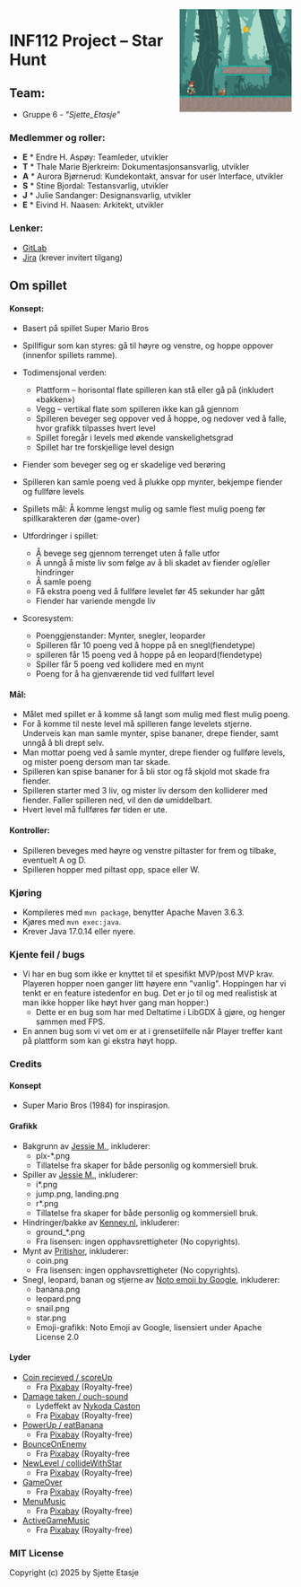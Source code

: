 <img align="right" width=200 src=".\src\main\resources\assets\starhunt.png">

# INF112 Project – **Star Hunt**

## Team:
* Gruppe 6 - *"Sjette_Etasje"*

### Medlemmer og roller:
* **E** * Endre H. Aspøy: Teamleder, utvikler
* **T** * Thale Marie Bjerkreim: Dokumentasjonsansvarlig, utvikler
* **A** * Aurora Bjørnerud: Kundekontakt, ansvar for user Interface, utvikler
* **S** * Stine Bjordal: Testansvarlig, utvikler
* **J** * Julie Sandanger: Designansvarlig, utvikler
* **E** * Eivind H. Naasen: Arkitekt, utvikler

### Lenker:
* [GitLab](https://git.app.uib.no/inf112/25v/proj/sjette-etasje)
* [Jira](https://endre-aspoy.atlassian.net/jira/core/projects/IS/board) (krever invitert tilgang)


## Om spillet 

#### Konsept:

- Basert på spillet Super Mario Bros
- Spillfigur som kan styres: gå til høyre og venstre, og hoppe oppover (innenfor spillets ramme).
- Todimensjonal verden:
  * Plattform – horisontal flate spilleren kan stå eller gå på (inkludert «bakken»)
  * Vegg – vertikal flate som spilleren ikke kan gå gjennom
  * Spilleren beveger seg oppover ved å hoppe, og nedover ved å falle, hvor grafikk tilpasses hvert level
  * Spillet foregår i levels med økende vanskelighetsgrad
  * Spillet har tre forskjellige level design

- Fiender som beveger seg og er skadelige ved berøring 
- Spilleren kan samle poeng ved å plukke opp mynter, bekjempe fiender og fullføre levels
- Spillets mål: Å komme lengst mulig og samle flest mulig poeng før spillkarakteren dør (game-over)
- Utfordringer i spillet:
  * Å bevege seg gjennom terrenget uten å falle utfor
  * Å unngå å miste liv som følge av å bli skadet av fiender og/eller hindringer
  * Å samle poeng
  * Få ekstra poeng ved å fullføre levelet før 45 sekunder har gått
  * Fiender har variende mengde liv

- Scoresystem:
  * Poenggjenstander: Mynter, snegler, leoparder
  * Spilleren får 10 poeng ved å hoppe på en snegl(fiendetype)
  * spilleren får 15 poeng ved å hoppe på en leopard(fiendetype)
  * Spiller får 5 poeng ved kollidere med en mynt
  * Poeng for å ha gjenværende tid ved fullført level


#### Mål:
- Målet med spillet er å komme så langt som mulig med flest mulig poeng. 
- For å komme til neste level må spilleren fange levelets stjerne. Underveis kan man samle mynter, spise bananer, 
  drepe fiender, samt unngå å bli drept selv.
- Man mottar poeng ved å samle mynter, drepe fiender og fullføre levels, og mister poeng dersom man tar skade.
- Spilleren kan spise bananer for å bli stor og få skjold mot skade fra fiender. 
- Spilleren starter med 3 liv, og mister liv dersom den kolliderer med fiender. Faller spilleren ned, vil den dø umiddelbart.
- Hvert level må fullføres før tiden er ute.

#### Kontroller: 
- Spilleren beveges med høyre og venstre piltaster for frem og tilbake, eventuelt A og D. 
- Spilleren hopper med piltast opp, space eller W.

### Kjøring 
* Kompileres med `mvn package`, benytter Apache Maven 3.6.3.
* Kjøres med `mvn exec:java`.
* Krever Java 17.0.14 eller nyere.

### Kjente feil / bugs
- Vi har en bug som ikke er knyttet til et spesifikt MVP/post MVP krav. Playeren hopper noen ganger litt høyere enn "vanlig". Hoppingen
  har vi tenkt er en feature istedenfor en bug. Det er jo til og med realistisk at man ikke hopper like høyt hver gang man hopper:)
  - Dette er en bug som har med Deltatime i LibGDX å gjøre, og henger sammen med FPS.
- En annen bug som vi vet om er at i grensetilfelle når Player treffer kant på plattform som kan gi ekstra høyt hopp.


### Credits 

#### Konsept
- Super Mario Bros (1984) for inspirasjon.

#### Grafikk
- Bakgrunn av [Jessie M.](https://jesse-m.itch.io/jungle-pack), inkluderer:
  * plx-*.png
  - Tillatelse fra skaper for både personlig og kommersiell bruk. 
- Spiller av [Jessie M.](https://jesse-m.itch.io/jungle-pack), inkluderer:
  * i*.png
  * jump.png, landing.png
  * r*.png
  - Tillatelse fra skaper for både personlig og kommersiell bruk.
- Hindringer/bakke av [Kenney.nl](https://kenney.nl/assets/roguelike-modern-city), inkluderer:
  * ground_*.png
  - Fra lisensen:  ingen opphavsrettigheter (No copyrights).
- Mynt av [Pritishor](https://opengameart.org/content/simple-coin), inkluderer:
  * coin.png
  - Fra lisensen:  ingen opphavsrettigheter (No copyrights).
- Snegl, leopard, banan og stjerne av [Noto emoji by Google](https://emoji.aranja.com/), inkluderer:
  * banana.png
  * leopard.png
  * snail.png
  * star.png
  - Emoji-grafikk: Noto Emoji av Google, lisensiert under Apache License 2.0



#### Lyder
- [Coin recieved / scoreUp](https://pixabay.com/sound-effects/coin-recieved-230517/)
  - Fra [Pixabay](https://pixabay.com/sound-effects//?utm_source=link-attribution&utm_medium=referral&utm_campaign=music&utm_content=230517) (Royalty-free)
- [Damage taken / ouch-sound](https://pixabay.com/sound-effects/characterouch2-163912/)
  - Lydeffekt av [Nykoda Caston](https://pixabay.com/users/kodasworldproductions-27998106/?utm_source=link-attribution&utm_medium=referral&utm_campaign=music&utm_content=163912)
  - Fra [Pixabay](https://pixabay.com//?utm_source=link-attribution&utm_medium=referral&utm_campaign=music&utm_content=163912)  (Royalty-free)
- [PowerUp / eatBanana](https://pixabay.com/sound-effects/game-bonus-144751/) 
  - Fra [Pixabay](https://pixabay.com/sound-effects//?utm_source=link-attribution&utm_medium=referral&utm_campaign=music&utm_content=230517) (Royalty-free)
- [BounceOnEnemy](https://pixabay.com/sound-effects/boing-6222/)
  - Fra [Pixabay](https://pixabay.com/sound-effects//?utm_source=link-attribution&utm_medium=referral&utm_campaign=music&utm_content=230517) (Royalty-free
- [NewLevel / collideWithStar](https://pixabay.com/sound-effects/level-up-5-326133/)
  - Fra [Pixabay](https://pixabay.com/sound-effects//?utm_source=link-attribution&utm_medium=referral&utm_campaign=music&utm_content=230517) (Royalty-free)
- [GameOver](https://pixabay.com/sound-effects/brass-fail-8-a-207130/)
  - Fra [Pixabay](https://pixabay.com/sound-effects//?utm_source=link-attribution&utm_medium=referral&utm_campaign=music&utm_content=230517) (Royalty-free)
- [MenuMusic](https://pixabay.com/sound-effects/jungle-nature-229896/)
  - Fra [Pixabay](https://pixabay.com/sound-effects//?utm_source=link-attribution&utm_medium=referral&utm_campaign=music&utm_content=230517) (Royalty-free)
- [ActiveGameMusic](https://pixabay.com/sound-effects/humorous-loop-275485/)
  - Fra [Pixabay](https://pixabay.com/sound-effects//?utm_source=link-attribution&utm_medium=referral&utm_campaign=music&utm_content=230517) (Royalty-free)

### MIT License

Copyright (c) 2025 by Sjette Etasje
